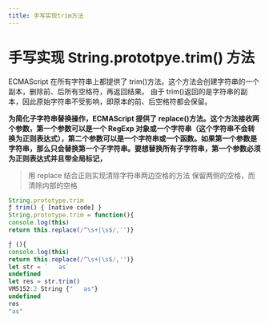 ```yaml
---
title: 手写实现trim方法
---
```


# 手写实现 String.prototpye.trim() 方法

ECMAScript 在所有字符串上都提供了 trim()方法。这个方法会创建字符串的一个副本，删除前、后所有空格符，再返回结果。
由于 trim()返回的是字符串的副本，因此原始字符串不受影响，即原本的前、后空格符都会保留。

**为简化子字符串替换操作，ECMAScript 提供了 replace()方法。这个方法接收两个参数，第一个参数可以是一个 RegExp 对象或一个字符串（这个字符串不会转换为正则表达式），第二个参数可以是一个字符串或一个函数。如果第一个参数是字符串，那么只会替换第一个子字符串。要想替换所有子字符串，第一个参数必须为正则表达式并且带全局标记，**

> 用 replace 结合正则实现清除字符串两边空格的方法
> 保留两侧的空格，而清除内部的空格

```js
String.prototype.trim
ƒ trim() { [native code] }
String.prototype.trim = function(){
console.log(this)
return this.replace(/^\s+|\s$/,'')}

ƒ (){
console.log(this)
return this.replace(/^\s+|\s$/,'')}
let str = `   as`
undefined
let res = str.trim()
VM5152:2 String {"   as"}
undefined
res
"as"
```
